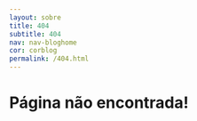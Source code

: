 ```yaml
---
layout: sobre
title: 404
subtitle: 404
nav: nav-bloghome
cor: corblog
permalink: /404.html
---
```


# Página não encontrada!
